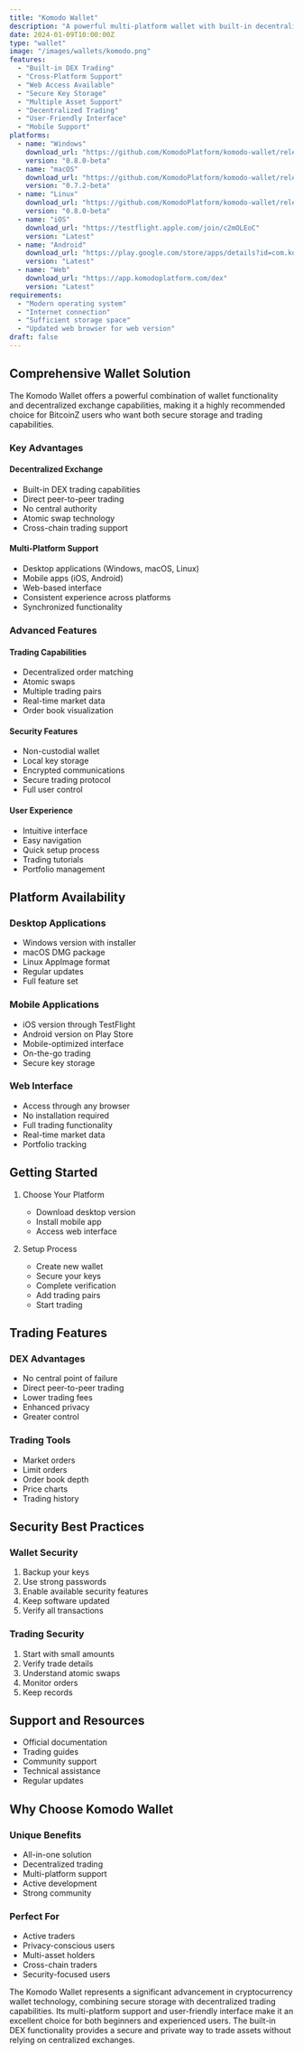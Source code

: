 ```yaml
---
title: "Komodo Wallet"
description: "A powerful multi-platform wallet with built-in decentralized exchange capabilities"
date: 2024-01-09T10:00:00Z
type: "wallet"
image: "/images/wallets/komodo.png"
features:
  - "Built-in DEX Trading"
  - "Cross-Platform Support"
  - "Web Access Available"
  - "Secure Key Storage"
  - "Multiple Asset Support"
  - "Decentralized Trading"
  - "User-Friendly Interface"
  - "Mobile Support"
platforms:
  - name: "Windows"
    download_url: "https://github.com/KomodoPlatform/komodo-wallet/releases/download/0.8.0-beta/komodo-wallet-0.8.0-beta-windows-installer.zip"
    version: "0.8.0-beta"
  - name: "macOS"
    download_url: "https://github.com/KomodoPlatform/komodo-wallet/releases/download/0.7.2-beta/komodo-wallet-0.7.2-beta-osx-dmg.zip"
    version: "0.7.2-beta"
  - name: "Linux"
    download_url: "https://github.com/KomodoPlatform/komodo-wallet/releases/download/0.8.0-beta/komodo-wallet-0.8.0-beta-ubuntu-appimage.zip"
    version: "0.8.0-beta"
  - name: "iOS"
    download_url: "https://testflight.apple.com/join/c2mOLEoC"
    version: "Latest"
  - name: "Android"
    download_url: "https://play.google.com/store/apps/details?id=com.komodoplatform.atomicdex"
    version: "Latest"
  - name: "Web"
    download_url: "https://app.komodoplatform.com/dex"
    version: "Latest"
requirements:
  - "Modern operating system"
  - "Internet connection"
  - "Sufficient storage space"
  - "Updated web browser for web version"
draft: false
---
```


## Comprehensive Wallet Solution

The Komodo Wallet offers a powerful combination of wallet functionality and decentralized exchange capabilities, making it a highly recommended choice for BitcoinZ users who want both secure storage and trading capabilities.

### Key Advantages

#### Decentralized Exchange
- Built-in DEX trading capabilities
- Direct peer-to-peer trading
- No central authority
- Atomic swap technology
- Cross-chain trading support

#### Multi-Platform Support
- Desktop applications (Windows, macOS, Linux)
- Mobile apps (iOS, Android)
- Web-based interface
- Consistent experience across platforms
- Synchronized functionality

### Advanced Features

#### Trading Capabilities
- Decentralized order matching
- Atomic swaps
- Multiple trading pairs
- Real-time market data
- Order book visualization

#### Security Features
- Non-custodial wallet
- Local key storage
- Encrypted communications
- Secure trading protocol
- Full user control

#### User Experience
- Intuitive interface
- Easy navigation
- Quick setup process
- Trading tutorials
- Portfolio management

## Platform Availability

### Desktop Applications
- Windows version with installer
- macOS DMG package
- Linux AppImage format
- Regular updates
- Full feature set

### Mobile Applications
- iOS version through TestFlight
- Android version on Play Store
- Mobile-optimized interface
- On-the-go trading
- Secure key storage

### Web Interface
- Access through any browser
- No installation required
- Full trading functionality
- Real-time market data
- Portfolio tracking

## Getting Started

1. Choose Your Platform
   - Download desktop version
   - Install mobile app
   - Access web interface

2. Setup Process
   - Create new wallet
   - Secure your keys
   - Complete verification
   - Add trading pairs
   - Start trading

## Trading Features

### DEX Advantages
- No central point of failure
- Direct peer-to-peer trading
- Lower trading fees
- Enhanced privacy
- Greater control

### Trading Tools
- Market orders
- Limit orders
- Order book depth
- Price charts
- Trading history

## Security Best Practices

### Wallet Security
1. Backup your keys
2. Use strong passwords
3. Enable available security features
4. Keep software updated
5. Verify all transactions

### Trading Security
1. Start with small amounts
2. Verify trade details
3. Understand atomic swaps
4. Monitor orders
5. Keep records

## Support and Resources

- Official documentation
- Trading guides
- Community support
- Technical assistance
- Regular updates

## Why Choose Komodo Wallet

### Unique Benefits
- All-in-one solution
- Decentralized trading
- Multi-platform support
- Active development
- Strong community

### Perfect For
- Active traders
- Privacy-conscious users
- Multi-asset holders
- Cross-chain traders
- Security-focused users

The Komodo Wallet represents a significant advancement in cryptocurrency wallet technology, combining secure storage with decentralized trading capabilities. Its multi-platform support and user-friendly interface make it an excellent choice for both beginners and experienced users. The built-in DEX functionality provides a secure and private way to trade assets without relying on centralized exchanges.
